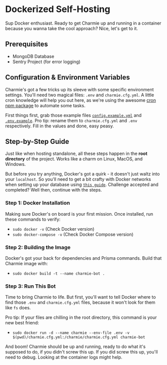 # Dockerized Self-Hosting

Sup Docker enthusiast. Ready to get Charmie up and running in a container because you wanna take the cool approach? Nice, let's get to it.

## Prerequisites

- MongoDB Database
- Sentry Project (for error logging)

## Configuration & Environment Variables

Charmie's got a few tricks up its sleeve with some specific environment settings. You'll need two magical files: `.env` and `charmie.cfg.yml`. A little cron knowledge will help you out here, as we're using the awesome [cron npm package](https://www.npmjs.com/package/cron) to automate some tasks.

First things first, grab those example files [`config.example.yml`](/config.example.yml) and [`.env.example`](/.env.example). Pro tip: rename them to `charmie.cfg.yml` and `.env` respectively. Fill in the values and done, easy peasy.

## Step-by-Step Guide

Just like when hosting standalone, all these steps happen in the **root directory** of the project. Works like a charm on Linux, MacOS, and Windows.

But before you try anything, Docker's got a quirk - it doesn't just waltz into your `localhost`. So you'll need to get a bit crafty with Docker networks when setting up your database using [`this guide`](/documentation/Database.md). Challenge accepted and completed? Well then, continue with the steps.

### Step 1: Docker Installation

Making sure Docker's on board is your first mission. Once installed, run these commands to verify:

- `sudo docker -v` (Check Docker version)
- `sudo docker-compose -v` (Check Docker Compose version)

### Step 2: Building the Image

Docker's got your back for dependencies and Prisma commands. Build that Charmie image with:

- `sudo docker build -t --name charmie-bot .`

### Step 3: Run This Bot

Time to bring Charmie to life. But first, you'll want to tell Docker where to find those `.env` and `charmie.cfg.yml` files, because it won't look for them like `fs` does.

Pro tip: If your files are chilling in the root directory, this command is your new best friend:

- `sudo docker run -d --name charmie --env-file .env -v $(pwd)/charmie.cfg.yml:/charmie/charmie.cfg.yml charmie-bot`

And boom! Charmie should be up and running, ready to do what it's supposed to do, if you didn't screw this up.
If you did screw this up, you'll need to debug. Looking at the container logs might help.
